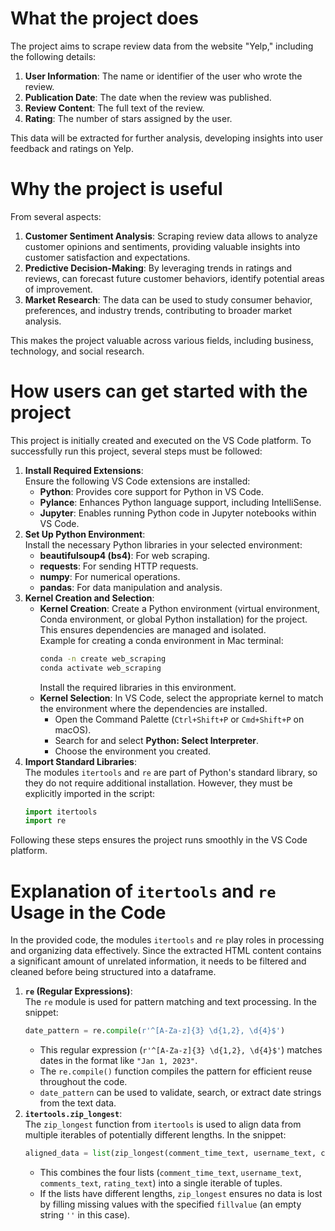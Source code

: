  # What the project does
The project aims to scrape review data from the website "Yelp," including the following details:

1. **User Information**: The name or identifier of the user who wrote the review.
2. **Publication Date**: The date when the review was published.
3. **Review Content**: The full text of the review.
4. **Rating**: The number of stars assigned by the user.

This data will be extracted for further analysis, developing insights into user feedback and ratings on Yelp.
 
# Why the project is useful
From several aspects:

1. **Customer Sentiment Analysis**: Scraping review data allows to analyze customer opinions and sentiments, providing valuable insights into customer satisfaction and expectations.
2. **Predictive Decision-Making**: By leveraging trends in ratings and reviews, can forecast future customer behaviors, identify potential areas of improvement.
3. **Market Research**: The data can be used to study consumer behavior, preferences, and industry trends, contributing to broader market analysis.

This makes the project valuable across various fields, including business, technology, and social research.

# How users can get started with the project
This project is initially created and executed on the VS Code platform. To successfully run this project, several steps must be followed:

1. **Install Required Extensions**:  
   Ensure the following VS Code extensions are installed:  
   - **Python**: Provides core support for Python in VS Code.  
   - **Pylance**: Enhances Python language support, including IntelliSense.  
   - **Jupyter**: Enables running Python code in Jupyter notebooks within VS Code.  
2. **Set Up Python Environment**:  
   Install the necessary Python libraries in your selected environment:
   - **beautifulsoup4 (bs4)**: For web scraping.  
   - **requests**: For sending HTTP requests.  
   - **numpy**: For numerical operations.  
   - **pandas**: For data manipulation and analysis.  
3. **Kernel Creation and Selection**:  
   - **Kernel Creation**: Create a Python environment (virtual environment, Conda environment, or global Python installation) for the project. This ensures dependencies are managed and isolated.  
     Example for creating a conda environment in Mac terminal:  
     ```bash
     conda -n create web_scraping
     conda activate web_scraping
     ```
     Install the required libraries in this environment.  
   - **Kernel Selection**: In VS Code, select the appropriate kernel to match the environment where the dependencies are installed.  
     - Open the Command Palette (`Ctrl+Shift+P` or `Cmd+Shift+P` on macOS).  
     - Search for and select **Python: Select Interpreter**.  
     - Choose the environment you created.  
4. **Import Standard Libraries**:  
   The modules `itertools` and `re` are part of Python's standard library, so they do not require additional installation. However, they must be explicitly imported in the script:  
   ```python
   import itertools
   import re
   ```

Following these steps ensures the project runs smoothly in the VS Code platform.

# Explanation of `itertools` and `re` Usage in the Code
In the provided code, the modules `itertools` and `re` play roles in processing and organizing data effectively. Since the extracted HTML content contains a significant amount of unrelated information, it needs to be filtered and cleaned before being structured into a dataframe.

1. **`re` (Regular Expressions)**:  
   The `re` module is used for pattern matching and text processing. In the snippet:
   ```python
   date_pattern = re.compile(r'^[A-Za-z]{3} \d{1,2}, \d{4}$')
   ```
   - This regular expression (`r'^[A-Za-z]{3} \d{1,2}, \d{4}$'`) matches dates in the format like `"Jan 1, 2023"`.
   - The `re.compile()` function compiles the pattern for efficient reuse throughout the code.
   - `date_pattern` can be used to validate, search, or extract date strings from the text data.
2. **`itertools.zip_longest`**:  
   The `zip_longest` function from `itertools` is used to align data from multiple iterables of potentially different lengths. In the snippet:
   ```python
   aligned_data = list(zip_longest(comment_time_text, username_text, comments_text, rating_text, fillvalue=''))
   ```
   - This combines the four lists (`comment_time_text`, `username_text`, `comments_text`, `rating_text`) into a single iterable of tuples.
   - If the lists have different lengths, `zip_longest` ensures no data is lost by filling missing values with the specified `fillvalue` (an empty string `''` in this case).
